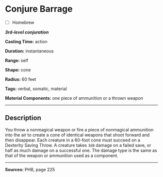 # Conjure Barrage

- [ ] Homebrew

***3rd-level conjuration***

**Casting Time:** action

**Duration:** instantaneous

**Range:** self

**Shape:** cone

**Radius:** 60 feet

**Tags:** verbal, somatic, material

**Material Components:** one piece of ammunition or a thrown weapon

---

## Description
You throw a nonmagical weapon or fire a piece of nonmagical ammunition into the air to create a cone of identical weapons that shoot forward and then disappear.
Each creature in a 60-foot cone must succeed on a Dexterity Saving Throw.
A creature takes `3d8` damage on a failed save, or half as much damage on a successful one.
The damage type is the same as that of the weapon or ammunition used as a component.

---

**Sources:** PHB, page 225
